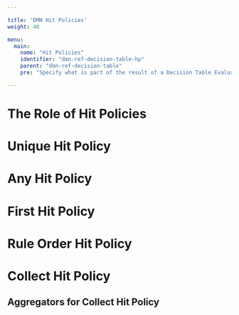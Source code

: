 ```yaml
---

title: 'DMN Hit Policies'
weight: 40

menu:
  main:
    name: "Hit Policies"
    identifier: "dmn-ref-decision-table-hp"
    parent: "dmn-ref-decision-table"
    pre: "Specify what is part of the result of a Decision Table Evaluation"

---
```


# The Role of Hit Policies

# Unique Hit Policy

# Any Hit Policy

# First Hit Policy

# Rule Order Hit Policy

# Collect Hit Policy

## Aggregators for Collect Hit Policy
